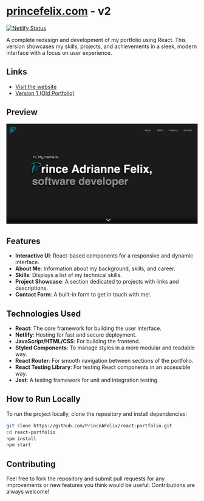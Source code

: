 # [princefelix.com](https://princefelix.com) - v2

[![Netlify Status](https://api.netlify.com/api/v1/badges/1a288b86-2ff9-4ff9-b94d-5de0281a08bc/deploy-status)](https://app.netlify.com/sites/princefelix/deploys)

A complete redesign and development of my portfolio using React. This version showcases my skills, projects, and achievements in a sleek, modern interface with a focus on user experience.

## Links

- [Visit the website](https://princefelix.com)
- [Version 1 (Old Portfolio)](https://princeafelix.github.io/Prince-Felix-Portfolio/)

## Preview

![Portfolio Preview](https://raw.githubusercontent.com/PrinceAFelix/react-portfolio/main/src/assets/preview.png)

## Features

- **Interactive UI**: React-based components for a responsive and dynamic interface.
- **About Me**: Information about my background, skills, and career.
- **Skills**: Displays a list of my technical skills.
- **Project Showcase**: A section dedicated to projects with links and descriptions.
- **Contact Form**: A built-in form to get in touch with me!.

## Technologies Used

- **React**: The core framework for building the user interface.
- **Netlify**: Hosting for fast and secure deployment.
- **JavaScript/HTML/CSS**: For building the frontend.
- **Styled Components**: To manage styles in a more modular and readable way.
- **React Router**: For smooth navigation between sections of the portfolio.
- **React Testing Library**: For testing React components in an accessible way.
- **Jest**: A testing framework for unit and integration testing.

## How to Run Locally

To run the project locally, clone the repository and install dependencies:

```bash
git clone https://github.com/PrinceAFelix/react-portfolio.git
cd react-portfolio
npm install
npm start
```

## Contributing

Feel free to fork the repository and submit pull requests for any improvements or new features you think would be useful. Contributions are always welcome!
